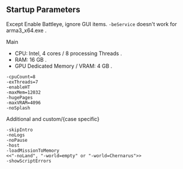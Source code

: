 
## Startup Parameters

Except Enable Battleye, ignore GUI items. `-beService` doesn't work for arma3_x64.exe .

Main 
* CPU: Intel, 4 cores / 8 processing Threads .
* RAM: 16 GB .
* GPU Dedicated Memory / VRAM: 4 GB .
```
-cpuCount=8
-exThreads=7
-enableHT
-maxMem=12032
-hugePages
-maxVRAM=4096
-noSplash
```

Additional and custom/{case specific}
```
-skipIntro
-noLogs
-noPause
-host
-loadMissionToMemory
<<"-noLand", "-world=empty" or "-world=Chernarus">>
-showScriptErrors
```
